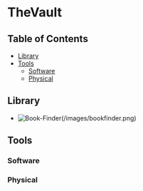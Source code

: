 # TheVault

## Table of Contents
  - [Library](#library)
  - [Tools](#tools)
    - [Software](#software)
    - [Physical](#physical)
  


## Library
  - ![Book-Finder](https://www.bookfinder.com/)(/images/bookfinder.png)

## Tools

### Software
### Physical

